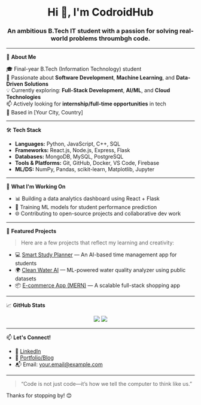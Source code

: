 <h1 align="center">Hi 👋, I'm CodroidHub  </h1>
<h3 align="center">An ambitious B.Tech IT student with a passion for solving real-world problems throumbgh code.</h3>

---

🌟 **About Me**

🎓 Final-year B.Tech (Information Technology) student  
🚀 Passionate about **Software Development**, **Machine Learning**, and **Data-Driven Solutions**  
💡 Currently exploring: **Full-Stack Development**, **AI/ML**, and **Cloud Technologies**  
📫 Actively looking for **internship/full-time opportunities** in tech  
📍 Based in [Your City, Country]

---

🛠️ **Tech Stack**

- **Languages:** Python, JavaScript, C++, SQL  
- **Frameworks:** React.js, Node.js, Express, Flask  
- **Databases:** MongoDB, MySQL, PostgreSQL  
- **Tools & Platforms:** Git, GitHub, Docker, VS Code, Firebase  
- **ML/DS:** NumPy, Pandas, scikit-learn, Matplotlib, Jupyter  

---

🔧 **What I'm Working On**

- 📊 Building a data analytics dashboard using React + Flask  
- 🤖 Training ML models for student performance prediction  
- 🌐 Contributing to open-source projects and collaborative dev work  

---

📌 **Featured Projects**

> Here are a few projects that reflect my learning and creativity:

- 💻 [Smart Study Planner](https://github.com/yourusername/study-planner) — An AI-based time management app for students  
- 🌍 [Clean Water AI](https://github.com/yourusername/clean-water-ai) — ML-powered water quality analyzer using public datasets  
- 📦 [E-commerce App (MERN)](https://github.com/yourusername/ecommerce-mern) — A scalable full-stack shopping app  

---

📈 **GitHub Stats**

<p align="center">
  <img src="https://github-readme-stats.vercel.app/api?username=yourusername&show_icons=true&theme=default" />
  <img src="https://github-readme-streak-stats.herokuapp.com/?user=yourusername&theme=default" />
</p>

---

📫 **Let's Connect!**

- 💼 [LinkedIn](https://www.linkedin.com/in/devashish-kumar-335b1422/)
- 📝 [Portfolio/Blog](https://yourportfolio.com)  
- 📬 Email: your.email@example.com  

---

> “Code is not just code—it’s how we tell the computer to think like us.”

Thanks for stopping by! 😊
